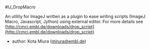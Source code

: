#IJ_DropMacro
  
  
An utility for ImageJ written as a plugin to ease writing scripts (ImageJ Macro, Javascript, Jython) using external editor. For more details see [http://cmci.embl.de/downloads/drop_script](http://cmci.embl.de/downloads/drop_script)

*  author: Kota Miura (mirura@embl.de)
